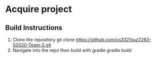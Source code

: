 # Acquire project
## Build Instructions

  1. Clone the repository
    git clone https://github.com/cs3321isu/2263-S2020-Team-2.git
  2. Navigate into the repo then build with gradle
    gradle build
